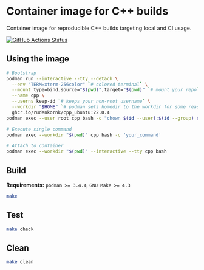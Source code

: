 # Container image for C++ builds

Container image for reproducible C++ builds targeting local and CI usage.  

[![GitHub Actions Status](https://github.com/rudenkornk/docker_cpp/actions/workflows/workflow.yml/badge.svg)](https://github.com/rudenkornk/cpp_image/actions)


## Using the image
```bash
# Bootstrap
podman run --interactive --tty --detach \
  --env "TERM=xterm-256color" `# colored terminal` \
  --mount type=bind,source="$(pwd)",target="$(pwd)" `# mount your repo` \
  --name cpp \
  --userns keep-id `# keeps your non-root username` \
  --workdir "$HOME" `# podman sets homedir to the workdir for some reason` \
  ghcr.io/rudenkornk/cpp_ubuntu:22.0.4
podman exec --user root cpp bash -c "chown $(id --user):$(id --group) $HOME"

# Execute single command
podman exec --workdir "$(pwd)" cpp bash -c 'your_command'

# Attach to container
podman exec --workdir "$(pwd)" --interactive --tty cpp bash
```

## Build
**Requirements:** `podman >= 3.4.4`, `GNU Make >= 4.3`  
```bash
make
```

## Test
```bash
make check
```

## Clean
```bash
make clean
```
